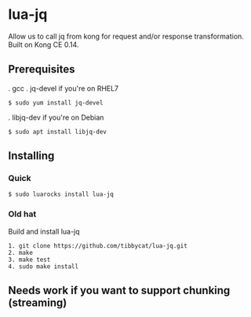# lua-jq
Allow us to call jq from kong for request and/or response transformation.
Built on Kong CE 0.14.
## Prerequisites
. gcc
. jq-devel if you're on RHEL7
```
$ sudo yum install jq-devel
```
. libjq-dev if you're on Debian
```
$ sudo apt install libjq-dev
```
## Installing
### Quick
```
$ sudo luarocks install lua-jq
```
### Old hat
Build and install lua-jq
```
1. git clone https://github.com/tibbycat/lua-jq.git
2. make
3. make test
4. sudo make install
```
## Needs work if you want to support chunking (streaming)

